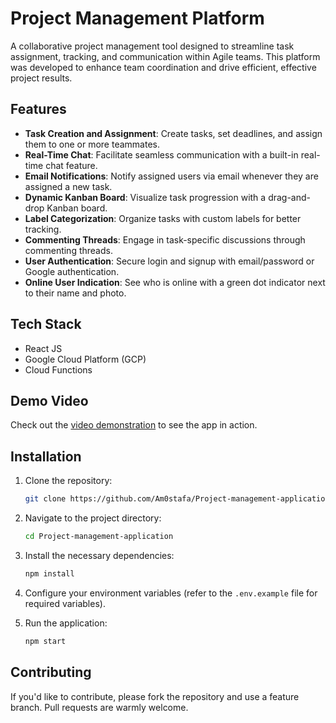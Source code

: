 # Project Management Platform

A collaborative project management tool designed to streamline task assignment, tracking, and communication within Agile teams. This platform was developed to enhance team coordination and drive efficient, effective project results.

## Features

- **Task Creation and Assignment**: Create tasks, set deadlines, and assign them to one or more teammates.
- **Real-Time Chat**: Facilitate seamless communication with a built-in real-time chat feature.
- **Email Notifications**: Notify assigned users via email whenever they are assigned a new task.
- **Dynamic Kanban Board**: Visualize task progression with a drag-and-drop Kanban board.
- **Label Categorization**: Organize tasks with custom labels for better tracking.
- **Commenting Threads**: Engage in task-specific discussions through commenting threads.
- **User Authentication**: Secure login and signup with email/password or Google authentication.
- **Online User Indication**: See who is online with a green dot indicator next to their name and photo.

## Tech Stack

- React JS
- Google Cloud Platform (GCP)
- Cloud Functions

## Demo Video

Check out the [video demonstration](your-video-link-here) to see the app in action.

## Installation

1. Clone the repository:
    ```bash
    git clone https://github.com/Am0stafa/Project-management-application.git
    ```

2. Navigate to the project directory:
    ```bash
    cd Project-management-application
    ```

3. Install the necessary dependencies:
    ```bash
    npm install
    ```

4. Configure your environment variables (refer to the `.env.example` file for required variables).

5. Run the application:
    ```bash
    npm start
    ```

## Contributing

If you'd like to contribute, please fork the repository and use a feature branch. Pull requests are warmly welcome.

